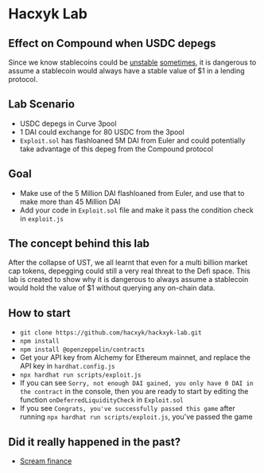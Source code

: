 # Hacxyk Lab 
## Effect on Compound when USDC depegs

Since we know stablecoins could be [unstable](https://rekt.news/luna-rekt/) [sometimes](https://rekt.news/venus-blizz-rekt/), it is dangerous to assume a stablecoin would always have a stable value of $1 in a lending protocol. 

## Lab Scenario

- USDC depegs in Curve 3pool
- 1 DAI could exchange for 80 USDC from the 3pool
- `Exploit.sol` has flashloaned 5M DAI from Euler and could potentially take advantage of this depeg from the Compound protocol

## Goal

- Make use of the 5 Million DAI flashloaned from Euler, and use that to make more than 45 Million DAI
- Add your code in `Exploit.sol` file and make it pass the condition check in `exploit.js`

## The concept behind this lab

After the collapse of UST, we all learnt that even for a multi billion market cap tokens, depegging could still a very real threat to the Defi space. This lab is created to show why it is dangerous to always assume a stablecoin would hold the value of $1 without querying any on-chain data.

## How to start

- `git clone https://github.com/hacxyk/hackxyk-lab.git`
- `npm install`
- `npm install @openzeppelin/contracts`
- Get your API key from Alchemy for Ethereum mainnet, and replace the API key in `hardhat.config.js`
- `npx hardhat run scripts/exploit.js`
- If you can see `Sorry, not enough DAI gained, you only have 0 DAI in the contract` in the console, then you are ready to start by editing the function `onDeferredLiquidityCheck` in `Exploit.sol`
- If you see `Congrats, you've successfully passed this game` after running `npx hardhat run scripts/exploit.js`, you've passed the game

## Did it really happened in the past?
- [Scream finance](https://twitter.com/ftm_ecologist/status/1526081055391817729)
